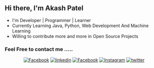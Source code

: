## Hi there, I'm Akash Patel 

- I'm Developer | Programmer | Learner
- Currently Learning Java, Python, Web Development And Machine Learning
- Willing to contribute more and more in Open Source Projects


### Feel Free to contact me .....

<p align="center">
	<a href="https://github.com/imakash3011"><img src="https://img.icons8.com/fluent/48/000000/github.png" alt="Facebook"/></a>
	<a href="https://www.linkedin.com/in/imakash3011/"><img src="https://img.icons8.com/color/50/000000/linkedin.png" alt="linkedin"/></a>
	<a href="https://www.facebook.com/imakash3011/"><img src="https://img.icons8.com/fluent/48/000000/facebook-new.png" alt="Facebook"/></a>
	<a href="https://www.instagram.com/imakash3011/"><img src="https://img.icons8.com/fluent/48/000000/instagram-new.png" alt="Instagram"/></a>
	<a href="https://twitter.com/imakash3011"><img src="https://img.icons8.com/fluent/48/000000/twitter.png" alt="twitter"/></a>
</p>



